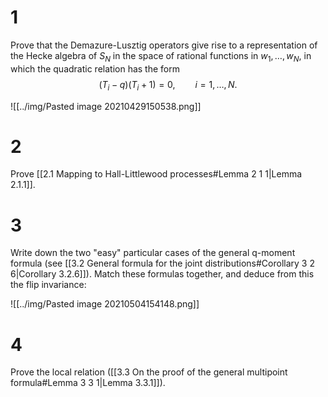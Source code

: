 # 1

Prove that the Demazure-Lusztig operators give rise to a representation of the Hecke algebra of $S_N$ in the space of rational functions in $w_1,\ldots,w_N$, in which the quadratic relation has the form
$$
(T_i-q)(T_i+1)=0,\qquad i=1,\ldots,N.
$$

![[../img/Pasted image 20210429150538.png]]


# 2

Prove [[2.1 Mapping to Hall-Littlewood processes#Lemma 2 1 1|Lemma 2.1.1]].

# 3

Write down the two "easy" particular cases of the general q-moment formula (see [[3.2 General formula for the joint distributions#Corollary 3 2 6|Corollary 3.2.6]]). Match these formulas together, and deduce from this the flip invariance:

![[../img/Pasted image 20210504154148.png]]

# 4

Prove the local relation ([[3.3 On the proof of the general multipoint formula#Lemma 3 3 1|Lemma 3.3.1]]).
